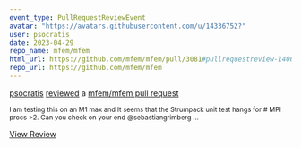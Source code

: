 ```yaml
---
event_type: PullRequestReviewEvent
avatar: "https://avatars.githubusercontent.com/u/14336752?"
user: psocratis
date: 2023-04-29
repo_name: mfem/mfem
html_url: https://github.com/mfem/mfem/pull/3081#pullrequestreview-1406785598
repo_url: https://github.com/mfem/mfem
---
```


<a href='https://github.com/psocratis' target='_blank'>psocratis</a> <a href='https://github.com/mfem/mfem/pull/3081#pullrequestreview-1406785598' target='_blank'>reviewed</a> a <a href='https://github.com/mfem/mfem/pull/3081' target='_blank'>mfem/mfem pull request</a>

<small>I am testing this on an M1 max and It seems that the Strumpack unit test hangs for # MPI procs >2. Can you check on your end @sebastiangrimberg ...</small>

<a href='https://github.com/mfem/mfem/pull/3081#pullrequestreview-1406785598' target='_blank'>View Review</a>